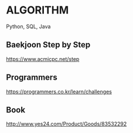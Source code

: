 # ALGORITHM
Python, SQL, Java

## Baekjoon Step by Step
https://www.acmicpc.net/step

## Programmers 
https://programmers.co.kr/learn/challenges

## Book 
http://www.yes24.com/Product/Goods/83532292
